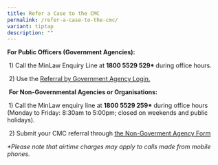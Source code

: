```yaml
---
title: Refer a Case to the CMC
permalink: /refer-a-case-to-the-cmc/
variant: tiptap
description: ""
---
```

<p><strong>For Public Officers (Government Agencies):</strong>
</p>
<p>&nbsp;1) Call the MinLaw Enquiry Line at <strong>1800 5529 529* </strong>during
office hours. &nbsp;</p>
<p>&nbsp;2) Use the <a href="https://cmc.intranet.mlaw.gov.sg/agency-login" rel="noopener noreferrer nofollow" target="_blank"><u>Referral by Government Agency Login.</u></a>
</p>
<p>&nbsp;<strong>For Non-Governmental Agencies or Organisations:</strong>
</p>
<p><strong>&nbsp;</strong>1) Call the MinLaw enquiry line at <strong>1800 5529 259*</strong> during
office hours (Monday to Friday: 8:30am to 5:00pm; closed on weekends and
public holidays).</p>
<p>&nbsp;2) Submit your CMC referral through <a href="https://form.gov.sg/5dbfebfa1b03c2001911fc19" rel="noopener noreferrer nofollow" target="_blank"><u>the Non-Goverment Agency Form</u></a>
</p>
<p></p>
<p><em>*Please note that airtime charges may apply to calls made from mobile phones.</em>
</p>